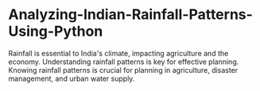 # Analyzing-Indian-Rainfall-Patterns-Using-Python
Rainfall is essential to India's climate, impacting agriculture and the economy. Understanding rainfall patterns is key for effective planning. Knowing rainfall patterns is crucial for planning in agriculture, disaster management, and urban water supply.
